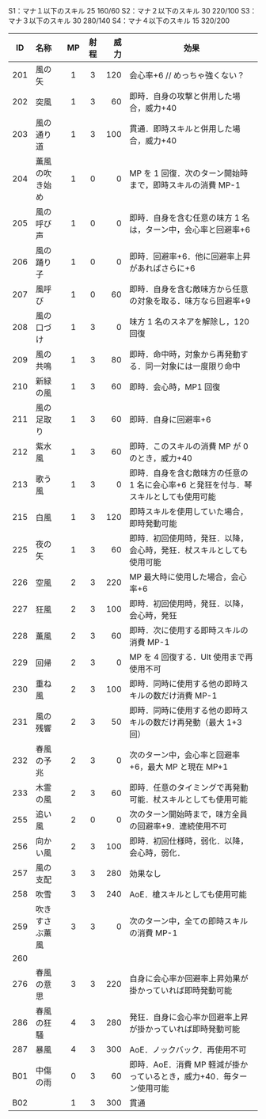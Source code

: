 S1：マナ１以下のスキル 25 160/60
S2：マナ２以下のスキル 30 220/100
S3：マナ３以下のスキル 30 280/140
S4：マナ４以下のスキル 15 320/200

| ID  | 名称           | MP  | 射程 | 威力 | 効果                                                                                 |
| :-: | :------------- | :-: | :--: | ---: | ------------------------------------------------------------------------------------ |
| 201 | 風の矢         |  1  |  3   |  120 | 会心率+6 // めっちゃ強くない？                                                       |
| 202 | 突風           |  1  |  3   |   60 | 即時．自身の攻撃と併用した場合，威力+40                                              |
| 203 | 風の通り道     |  1  |  3   |  100 | 貫通．即時スキルと併用した場合，威力+40                                              |
| 204 | 薫風の吹き始め |  1  |  0   |    0 | MP を 1 回復．次のターン開始時まで，即時スキルの消費 MP-1                            |
| 205 | 風の呼び声     |  1  |  0   |    0 | 即時．自身を含む任意の味方 1 名は，ターン中，会心率と回避率+6                        |
| 206 | 風の踊り子     |  1  |  0   |    0 | 即時．回避率+6．他に回避率上昇があればさらに+6                                       |
| 207 | 風呼び         |  1  |  0   |   60 | 即時．自身を含む敵味方から任意の対象を取る．味方なら回避率+9                         |
| 208 | 風の口づけ     |  1  |  3   |    0 | 味方 1 名のスネアを解除し，120 回復                                                  |
| 209 | 風の共鳴       |  1  |  3   |   80 | 即時．命中時，対象から再発動する．同一対象には一度限り命中                           |
| 210 | 新緑の風       |  1  |  3   |   60 | 即時．会心時，MP1 回復                                                               |
| 211 | 風の足取り     |  1  |  3   |   60 | 即時．自身に回避率+6                                                                 |
| 212 | 紫水風         |  1  |  3   |   60 | 即時．このスキルの消費 MP が 0 のとき，威力+40                                       |
| 213 | 歌う風         |  1  |  3   |    0 | 即時．自身を含む敵味方の任意の 1 名に会心率+6 と発狂を付与．琴スキルとしても使用可能 |
| 215 | 白風           |  1  |  3   |  120 | 即時スキルを使用していた場合，即時発動可能                                           |
| 225 | 夜の矢         |  1  |  3   |   60 | 即時．初回使用時，発狂．以降，会心時，発狂．杖スキルとしても使用可能                 |
| 226 | 空風           |  2  |  3   |  220 | MP 最大時に使用した場合，会心率+6                                                    |
| 227 | 狂風           |  2  |  3   |  100 | 即時．初回使用時，発狂．以降，会心時，発狂                                           |
| 228 | 薫風           |  2  |  3   |   60 | 即時．次に使用する即時スキルの消費 MP-1                                              |
| 229 | 回帰           |  2  |  3   |    0 | MP を 4 回復する．Ult 使用まで再使用不可                                             |
| 230 | 重ね風         |  2  |  3   |  100 | 即時．同時に使用する他の即時スキルの数だけ消費 MP-1                                  |
| 231 | 風の残響       |  2  |  3   |   50 | 即時．同時に使用する他の即時スキルの数だけ再発動（最大 1+3 回）                      |
| 232 | 春風の予兆     |  2  |  3   |    0 | 次のターン中，会心率と回避率+6，最大 MP と現在 MP+1                                  |
| 233 | 木霊の風       |  2  |  3   |   60 | 即時．任意のタイミングで再発動可能．杖スキルとしても使用可能                         |
| 255 | 追い風         |  2  |  0   |    0 | 次のターン開始時まで，味方全員の回避率+9．連続使用不可                               |
| 256 | 向かい風       |  2  |  3   |  100 | 即時．初回仕様時，弱化．以降，会心時，弱化．                                         |
| 257 | 風の支配       |  3  |  3   |  280 | 効果なし                                                                             |
| 258 | 吹雪           |  3  |  3   |  240 | AoE．槍スキルとしても使用可能                                                        |
| 259 | 吹きすさぶ薫風 |  3  |  3   |    0 | 次のターン中，全ての即時スキルの消費 MP-1                                            |
| 260 |                |     |      |      |                                                                                      |
| 276 | 春風の意思     |  3  |  3   |  220 | 自身に会心率か回避率上昇効果が掛かっていれば即時発動可能                             |
| 286 | 春風の狂騒     |  4  |  3   |  280 | 発狂．自身に会心率か回避率上昇が掛かっていれば即時発動可能                           |
| 287 | 暴風           |  4  |  3   |  300 | AoE．ノックバック．再使用不可                                                        |
| B01 | 中傷の雨       |  0  |  3   |   60 | 即時．AoE．消費 MP 軽減が掛かっているとき，威力+40．毎ターン使用可能                 |
| B02 |                |  1  |  3   |  300 | 貫通                                                                                 |
